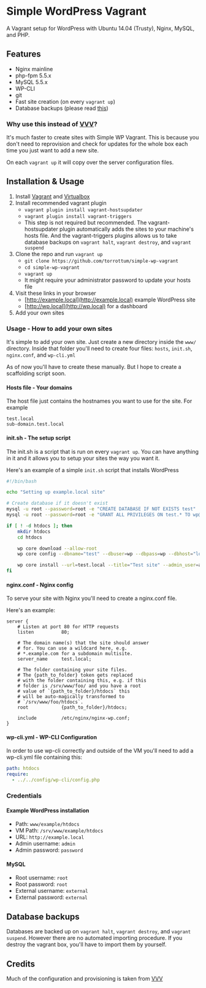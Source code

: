 # Simple WordPress Vagrant
A Vagrant setup for WordPress with Ubuntu 14.04 (Trusty), Nginx, MySQL, and PHP.

## Features
* Nginx mainline
* php-fpm 5.5.x
* MySQL 5.5.x
* WP-CLI
* git
* Fast site creation (on every `vagrant up`)
* Database backups (please read [this](#database-backups))

### Why use this instead of [VVV](https://github.com/Varying-Vagrant-Vagrants/VVV/)?
It's much faster to create sites with Simple WP Vagrant. This is because you don't need to reprovision and check for updates for the whole box each time you just want to add a new site.

On each `vagrant up` it will copy over the server configuration files.

## Installation & Usage
1. Install [Vagrant](https://www.vagrantup.com) and [Virtualbox](https://www.virtualbox.org)
1. Install recommended vagrant plugin
	* `vagrant plugin install vagrant-hostsupdater`
    * `vagrant plugin install vagrant-triggers`
	* This step is not required but recommended. The vagrant-hostsupdater plugin automatically adds the sites to your machine's hosts file. And the vagrant-triggers plugins allows us to take database backups on `vagrant halt`, `vagrant destroy`, and `vagrant suspend`
1. Clone the repo and run `vagrant up`
	* `git clone https://github.com/torrottum/simple-wp-vagrant`
	* `cd simple-wp-vagrant`
	* `vagrant up`
	* It might require your administrator password to update your hosts file
1. Visit these links in your browser
	* [http://example.local](http://example.local) example WordPress site
	* [http://wp.local](http://wp.local) for a dashboard
1. Add your own sites

### Usage - How to add your own sites
It's simple to add your own site. Just create a new directory inside the `www/` directory.
Inside that folder you'll need to create four files: `hosts`, `init.sh`, `nginx.conf`, and `wp-cli.yml`

As of now you'll have to create these manually. But I hope to create a scaffolding script soon.

#### Hosts file - Your domains
The host file just contains the hostnames you want to use for the site. For example
```
test.local
sub-domain.test.local
```

#### init.sh - The setup script
The init.sh is a script that is run on every `vagrant up`. You can have anything in it and it allows you to setup your sites the way you want it.

Here's an example of a simple `init.sh` script that installs WordPress
```bash
#!/bin/bash

echo "Setting up example.local site"

# Create database if it doesn't exist
mysql -u root --password=root -e "CREATE DATABASE IF NOT EXISTS test"
mysql -u root --password=root -e "GRANT ALL PRIVILEGES ON test.* TO wp@localhost IDENTIFIED BY 'wp';"

if [ ! -d htdocs ]; then
	mkdir htdocs
	cd htdocs

	wp core download --allow-root
	wp core config --dbname="test" --dbuser=wp --dbpass=wp --dbhost="localhost" --allow-root

	wp core install --url=test.local --title="Test site" --admin_user=admin --admin_password=password --admin_email=demo@example.com --allow-root
fi
```

#### nginx.conf - Nginx config
To serve your site with Nginx you'll need to create a nginx.conf file.

Here's an example:
```nginx
server {
    # Listen at port 80 for HTTP requests
    listen          80;

    # The domain name(s) that the site should answer
    # for. You can use a wildcard here, e.g.
    # *.example.com for a subdomain multisite.
    server_name     test.local;

    # The folder containing your site files.
    # The {path_to_folder} token gets replaced
    # with the folder containing this, e.g. if this
    # folder is /srv/www/foo/ and you have a root
    # value of `{path_to_folder}/htdocs` this
    # will be auto-magically transformed to
    # `/srv/www/foo/htdocs`.
    root            {path_to_folder}/htdocs;

    include         /etc/nginx/nginx-wp.conf;
}
```

#### wp-cli.yml - WP-CLI Configuration
In order to use wp-cli correctly and outside of the VM you'll need to add a wp-cli.yml file containing this:
```yaml
path: htdocs
require:
  - ../../config/wp-cli/config.php
```

### Credentials
#### Example WordPress installation
* Path: `www/example/htdocs`
* VM Path: `/srv/www/example/htdocs`
* URL: `http://example.local`
* Admin username: `admin`
* Admin password: `password`

#### MySQL
* Root username: `root`
* Root password: `root`
* External username: `external`
* External password: `external`

## Database backups
Databases are backed up on `vagrant halt`, `vagrant destroy`, and `vagrant suspend`. However there are no automated importing procedure. If you destroy the vagrant box, you'll have to import them by yourself.

## Credits
Much of the configuration and provisioning is taken from [VVV](https://github.com/Varying-Vagrant-Vagrants/VVV/)
